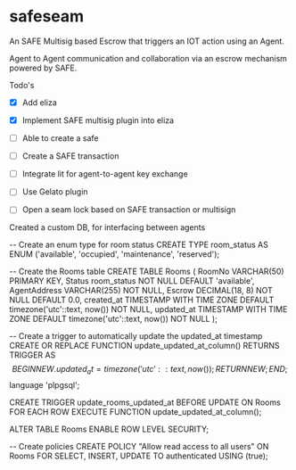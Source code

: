 # safeseam
An SAFE Multisig based Escrow that triggers an IOT action using an Agent. 

Agent to Agent communication and collaboration via an escrow mechanism powered by SAFE.

Todo's

- [X] Add eliza
- [x] Implement SAFE multisig plugin into eliza
- [ ] Able to create a safe
- [ ] Create a SAFE transaction
- [ ] Integrate lit for agent-to-agent key exchange
- [ ] Use Gelato plugin
- [ ] Open a seam lock based on SAFE transaction or multisign


Created a custom DB, for interfacing between agents


-- Create an enum type for room status
CREATE TYPE room_status AS ENUM ('available', 'occupied', 'maintenance', 'reserved');

-- Create the Rooms table
CREATE TABLE Rooms (
    RoomNo VARCHAR(50) PRIMARY KEY,
    Status room_status NOT NULL DEFAULT 'available',
    AgentAddress VARCHAR(255) NOT NULL,
    Escrow DECIMAL(18, 8) NOT NULL DEFAULT 0.0,
    created_at TIMESTAMP WITH TIME ZONE DEFAULT timezone('utc'::text, now()) NOT NULL,
    updated_at TIMESTAMP WITH TIME ZONE DEFAULT timezone('utc'::text, now()) NOT NULL
);

-- Create a trigger to automatically update the updated_at timestamp
CREATE OR REPLACE FUNCTION update_updated_at_column()
RETURNS TRIGGER AS $$
BEGIN
    NEW.updated_at = timezone('utc'::text, now());
    RETURN NEW;
END;
$$ language 'plpgsql';

CREATE TRIGGER update_rooms_updated_at
    BEFORE UPDATE ON Rooms
    FOR EACH ROW
    EXECUTE FUNCTION update_updated_at_column();

ALTER TABLE Rooms ENABLE ROW LEVEL SECURITY;

-- Create policies
CREATE POLICY "Allow read access to all users"
    ON Rooms FOR SELECT, INSERT, UPDATE
    TO authenticated
    USING (true);